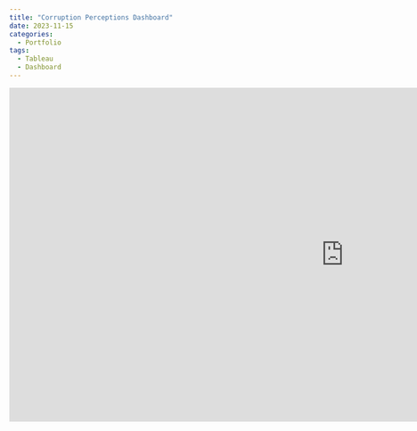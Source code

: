 ```yaml
---
title: "Corruption Perceptions Dashboard"
date: 2023-11-15
categories:
  - Portfolio
tags:
  - Tableau
  - Dashboard
---
```


<iframe src="https://public.tableau.com/views/CorruptionInsightsNorthCyprusDashboard1/Dashboard1?:showVizHome=no&:embed=true" width="1200" height="600" frameborder="0"></iframe>

